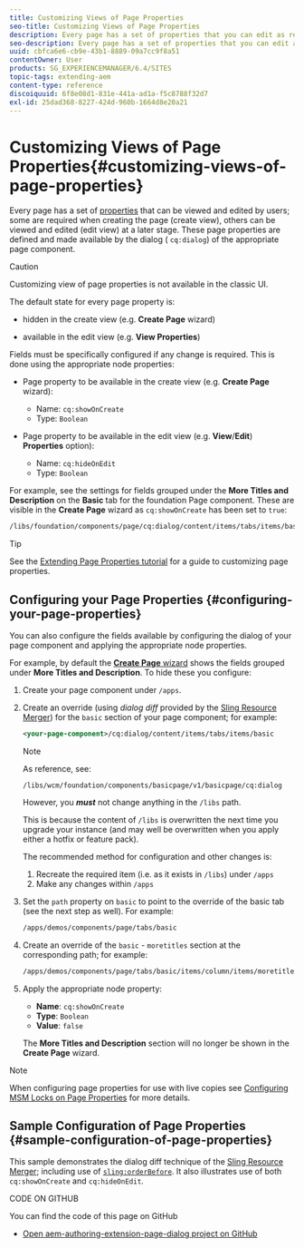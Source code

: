 ```yaml
---
title: Customizing Views of Page Properties
seo-title: Customizing Views of Page Properties
description: Every page has a set of properties that you can edit as required
seo-description: Every page has a set of properties that you can edit as required
uuid: cbfca6e6-cb9e-43b1-8889-09a7cc9f8a51
contentOwner: User
products: SG_EXPERIENCEMANAGER/6.4/SITES
topic-tags: extending-aem
content-type: reference
discoiquuid: 6f8e08d1-831e-441a-ad1a-f5c8788f32d7
exl-id: 25dad368-8227-424d-960b-1664d8e20a21
---
```

# Customizing Views of Page Properties{#customizing-views-of-page-properties}

Every page has a set of [properties](/help/sites-authoring/editing-page-properties.md) that can be viewed and edited by users; some are required when creating the page (create view), others can be viewed and edited (edit view) at a later stage. These page properties are defined and made available by the dialog ( `cq:dialog`) of the appropriate page component.

>[!CAUTION]
>
>Customizing view of page properties is not available in the classic UI.

The default state for every page property is:

* hidden in the create view (e.g. **Create Page** wizard)  

* available in the edit view (e.g. **View Properties**)

Fields must be specifically configured if any change is required. This is done using the appropriate node properties:

* Page property to be available in the create view (e.g. **Create Page** wizard):

    * Name: `cq:showOnCreate`
    * Type: `Boolean`

* Page property to be available in the edit view (e.g. **View**/**Edit**) **Properties** option):

    * Name: `cq:hideOnEdit`
    * Type: `Boolean`

For example, see the settings for fields grouped under the **More Titles and Description** on the **Basic** tab for the foundation Page component. These are visible in the **Create Page** wizard as `cq:showOnCreate` has been set to `true`:

```xml
/libs/foundation/components/page/cq:dialog/content/items/tabs/items/basic/items/column/items/moretitles
```

>[!TIP]
>
>See the [Extending Page Properties tutorial](https://experienceleague.adobe.com/docs/experience-manager-learn/sites/developing/page-properties-technical-video-develop.html) for a guide to customizing page properties.

## Configuring your Page Properties {#configuring-your-page-properties}

You can also configure the fields available by configuring the dialog of your page component and applying the appropriate node properties.

For example, by default the [**Create Page** wizard](/help/sites-authoring/managing-pages.md#creating-a-new-page) shows the fields grouped under **More Titles and Description**. To hide these you configure:

1. Create your page component under `/apps`.
1. Create an override (using *dialog diff* provided by the [Sling Resource Merger](/help/sites-developing/sling-resource-merger.md)) for the `basic` section of your page component; for example:

   ```xml
   <your-page-component>/cq:dialog/content/items/tabs/items/basic
   ```

   >[!NOTE]
   >
   >As reference, see:
   >
   >``` 
   >/libs/wcm/foundation/components/basicpage/v1/basicpage/cq:dialog
   >```
   >
   >However, you ***must*** not change anything in the `/libs` path.
   >
   >This is because the content of `/libs` is overwritten the next time you upgrade your instance (and may well be overwritten when you apply either a hotfix or feature pack).
   >
   >The recommended method for configuration and other changes is:
   >
   >1. Recreate the required item (i.e. as it exists in `/libs`) under `/apps` 
   >1. Make any changes within `/apps`

1. Set the `path` property on `basic` to point to the override of the basic tab (see the next step as well). For example:

   ```xml
   /apps/demos/components/page/tabs/basic
   ```

1. Create an override of the `basic` - `moretitles` section at the corresponding path; for example:

   ```xml
   /apps/demos/components/page/tabs/basic/items/column/items/moretitles
   ```

1. Apply the appropriate node property:

    * **Name**: `cq:showOnCreate`
    * **Type**: `Boolean`
    * **Value**: `false`

   The **More Titles and Description** section will no longer be shown in the **Create Page** wizard.

>[!NOTE]
>
>When configuring page properties for use with live copies see [Configuring MSM Locks on Page Properties](/help/sites-developing/extending-msm.md#configuring-msm-locks-on-page-properties-touch-enabled-ui) for more details.

## Sample Configuration of Page Properties {#sample-configuration-of-page-properties}

This sample demonstrates the dialog diff technique of the [Sling Resource Merger](/help/sites-developing/sling-resource-merger.md); including use of [`sling:orderBefore`](/help/sites-developing/sling-resource-merger.md#properties). It also illustrates use of both `cq:showOnCreate` and `cq:hideOnEdit`.

CODE ON GITHUB

You can find the code of this page on GitHub

* [Open aem-authoring-extension-page-dialog project on GitHub](https://github.com/Adobe-Marketing-Cloud/aem-authoring-extension-page-dialog)
